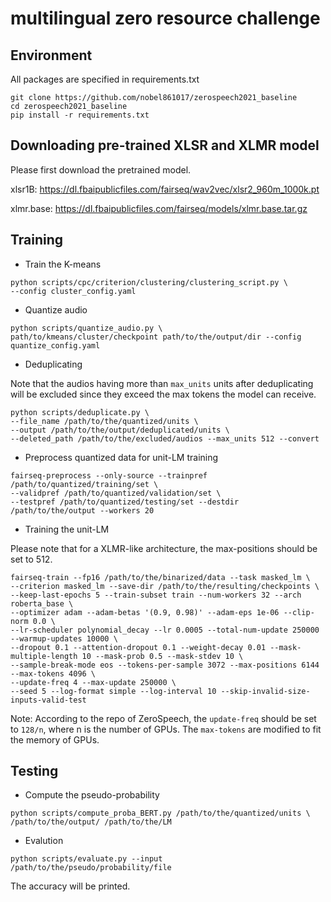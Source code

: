 # multilingual zero resource challenge

## Environment
All packages are specified in requirements.txt

```
git clone https://github.com/nobel861017/zerospeech2021_baseline
cd zerospeech2021_baseline
pip install -r requirements.txt
```
## Downloading pre-trained XLSR and XLMR model
Please first download the pretrained model.
   
xlsr1B: https://dl.fbaipublicfiles.com/fairseq/wav2vec/xlsr2_960m_1000k.pt
   
xlmr.base: https://dl.fbaipublicfiles.com/fairseq/models/xlmr.base.tar.gz

## Training
* Train the K-means
```  
python scripts/cpc/criterion/clustering/clustering_script.py \
--config cluster_config.yaml
```
* Quantize audio
```
python scripts/quantize_audio.py \
path/to/kmeans/cluster/checkpoint path/to/the/output/dir --config quantize_config.yaml
```
* Deduplicating
  
Note that the audios having more than `max_units` units after deduplicating will be excluded since they exceed the max tokens the model can receive.
```
python scripts/deduplicate.py \
--file_name /path/to/the/quantized/units \
--output /path/to/the/output/deduplicated/units \
--deleted_path /path/to/the/excluded/audios --max_units 512 --convert
```
* Preprocess quantized data for unit-LM training
```
fairseq-preprocess --only-source --trainpref /path/to/quantized/training/set \
--validpref /path/to/quantized/validation/set \
--testpref /path/to/quantized/testing/set --destdir /path/to/the/output --workers 20
```
* Training the unit-LM
  
Please note that for a XLMR-like architecture, the max-positions should be set to 512.
```
fairseq-train --fp16 /path/to/the/binarized/data --task masked_lm \
--criterion masked_lm --save-dir /path/to/the/resulting/checkpoints \
--keep-last-epochs 5 --train-subset train --num-workers 32 --arch roberta_base \
--optimizer adam --adam-betas '(0.9, 0.98)' --adam-eps 1e-06 --clip-norm 0.0 \
--lr-scheduler polynomial_decay --lr 0.0005 --total-num-update 250000 --warmup-updates 10000 \
--dropout 0.1 --attention-dropout 0.1 --weight-decay 0.01 --mask-multiple-length 10 --mask-prob 0.5 --mask-stdev 10 \
--sample-break-mode eos --tokens-per-sample 3072 --max-positions 6144 --max-tokens 4096 \
--update-freq 4 --max-update 250000 \
--seed 5 --log-format simple --log-interval 10 --skip-invalid-size-inputs-valid-test
```
Note: According to the repo of ZeroSpeech, the `update-freq` should be set to `128/n`, where n is the number of GPUs. The `max-tokens` are modified to fit the memory of GPUs.

## Testing
* Compute the pseudo-probability
```
python scripts/compute_proba_BERT.py /path/to/the/quantized/units \
/path/to/the/output/ /path/to/the/LM 
```
* Evalution
```
python scripts/evaluate.py --input /path/to/the/pseudo/probability/file
```
The accuracy will be printed.

